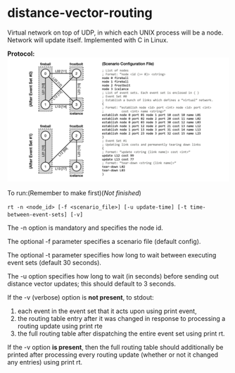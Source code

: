 # distance-vector-routing
Virtual network on top of UDP, in which each UNIX process will be a node. Network will update itself. Implemented with C in Linux.

**Protocol:**
![GitHub Logo](/protocol.png)


To run:(Remember to make first)(*Not finished*)

``rt -n <node_id> [-f <scenario_file>] [-u update-time] [-t time-between-event-sets] [-v]``

The -n option is mandatory and specifies the node id.

The optional -f parameter specifies a scenario file (default config).

The optional -t parameter specifies how long to wait between executing event sets (default 30 seconds).

The -u option specifies how long to wait (in seconds) before sending out distance vector updates; this should default to 3 seconds.

If the -v (verbose) option is **not present**, to stdout: 
  1) each event in the event set that it acts upon using print event, 
  2) the routing table entry after it was changed in response to processing a routing update using print rte 
  3) the full routing table after dispatching the entire event set using print rt.
  
If the -v option **is present**, then the full routing table should additionally be printed after processing
every routing update (whether or not it changed any entries) using print rt.
